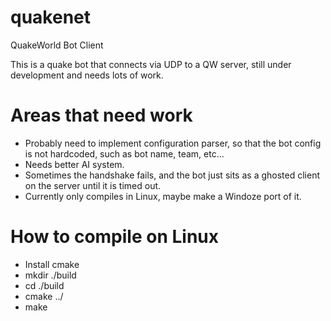 # quakenet
QuakeWorld Bot Client

This is a quake bot that connects via UDP to a QW server, still under development and needs lots of work.

# Areas that need work

- Probably need to implement configuration parser, so that the bot config is not hardcoded, such as bot name, team, etc...
- Needs better AI system.
- Sometimes the handshake fails, and the bot just sits as a ghosted client on the server until it is timed out.
- Currently only compiles in Linux, maybe make a Windoze port of it.


# How to compile on Linux

- Install cmake
- mkdir ./build
- cd ./build
- cmake ../
- make
